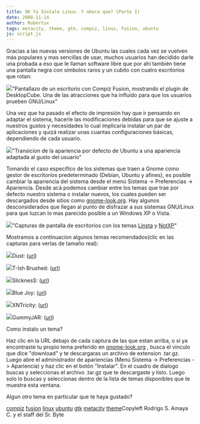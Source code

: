 ```yaml
---
title: OK Ya Instale Linux. Y ahora que? (Parte I)
date: 2008-11-14
author: Robertux
tags: metacity, theme, gtk, compiz, linux, fusion, ubuntu
js: script.js
---
```


Gracias a las nuevas versiones de Ubuntu las cuales cada vez se vuelven más
      populares y mas sencillas de usar, muchos usuarios han decidido darle una probada a eso que le
      llaman software libre que por ahí también tiene una pantalla negra con símbolos raros y un
      cubito con cuatro escritorios que rotan:

[![](http://4.bp.blogspot.com/_jH77WNrMVRA/SRyJte9EnqI/AAAAAAAAEFM/TvabewsBIgY/s400/compizfusion-cube2.png)](http://4.bp.blogspot.com/_jH77WNrMVRA/SRyJte9EnqI/AAAAAAAAEFM/TvabewsBIgY/s1600-h/compizfusion-cube2.png)"Pantallazo de un escritorio con Compiz Fusion,
      mostrando el plugin de DesktopCube. Una de las atracciones que ha influido para que los
      usuarios prueben GNU/Linux"

Una vez que ha
      pasado el efecto de impresión hay que ir pensando en adaptar el sistema, hacerle las
      modificaciones debidas para que se ajuste a nuestros gustos y necesidades lo cual implicaría
      instalar un par de aplicaciones y quizá realizar unas cuantas configuraciones básicas,
      dependiendo de cada usuario.

[![](http://4.bp.blogspot.com/_jH77WNrMVRA/SRyQfXHkpII/AAAAAAAAEFc/wPnM87N_Ukw/s400/transicion.png)](http://4.bp.blogspot.com/_jH77WNrMVRA/SRyQfXHkpII/AAAAAAAAEFc/wPnM87N_Ukw/s1600-h/transicion.png)"Transicion de la apariencia
      por defecto de Ubuntu a una apariencia adaptada al gusto del
      usuario"

Tomando el caso especifíco de los sistemas que traen a
      Gnome como gestor de escritorios predeterminado (Debian, Ubuntu y afines), es posible cambiar
      la apariencia del sistema desde el menú Sistema -> Preferencias -> Apariencia. Desde acá
      podemos cambiar entre los temas que trae por defecto nuestro sistema o instalar nuevos, los
      cuales pueden ser descargados desde sitios como [gnome-look.org](http://gnome-look.org/). Hay algunos desconsiderados que
      llegan al punto de disfrazar a sus sistemas GNU/Linux para que luzcan lo mas parecido posible
      a un Windows XP o Vista.

[![](http://4.bp.blogspot.com/_jH77WNrMVRA/SRyVViCDRTI/AAAAAAAAEFk/xqL7n9xFSRg/s400/linsta%26notxp.png)](http://4.bp.blogspot.com/_jH77WNrMVRA/SRyVViCDRTI/AAAAAAAAEFk/xqL7n9xFSRg/s1600-h/linsta%26notxp.png)"Capturas de pantalla de
      escritorios con los temas [Linsta](http://gnome-look.org/content/show.php/Murrina-LiNsta+%28LiNsta+is+Not+Vista+%3B-%29?content=61068)
      y [NotXP](http://gnome-look.org/content/show.php/NotXP?content=73782)"

Mostramos a continuacion algunos temas
      recomendados(clic en las capturas para verlas de tamaño real):

[![](http://2.bp.blogspot.com/_jH77WNrMVRA/SRyaoaiiqUI/AAAAAAAAEFs/zZOU91B8--M/s400/dust.jpg)](http://2.bp.blogspot.com/_jH77WNrMVRA/SRyaoaiiqUI/AAAAAAAAEFs/zZOU91B8--M/s1600-h/dust.jpg)Dust: ([url](http://gnome-look.org/content/show.php/Ubuntu+Dust+Mod?content=90531))

[![](http://3.bp.blogspot.com/_jH77WNrMVRA/SRybNsyKt-I/AAAAAAAAEF0/A59MTaE_88I/s400/t-ish.jpg)](http://3.bp.blogspot.com/_jH77WNrMVRA/SRybNsyKt-I/AAAAAAAAEF0/A59MTaE_88I/s1600-h/t-ish.jpg)T-Ish Brushed: ([url](http://gnome-look.org/content/show.php/T-Ish-Brushed-Overlaid+huryochagi+Jaguar+OS+X?content=61850))

[![](http://2.bp.blogspot.com/_jH77WNrMVRA/SR3LHbMh3pI/AAAAAAAAEF8/9Ab3r8DJVl8/s400/slickness.jpg)](http://2.bp.blogspot.com/_jH77WNrMVRA/SR3LHbMh3pI/AAAAAAAAEF8/9Ab3r8DJVl8/s1600-h/slickness.jpg)SlicknesS: ([url](http://gnome-look.org/content/show.php/SlicknesS?content=71993))

[![](http://4.bp.blogspot.com/_jH77WNrMVRA/SR3LYyt1_6I/AAAAAAAAEGE/cvr2rKyvlt8/s400/bluejoy.jpg)](http://4.bp.blogspot.com/_jH77WNrMVRA/SR3LYyt1_6I/AAAAAAAAEGE/cvr2rKyvlt8/s1600-h/bluejoy.jpg)Blue Joy: ([url](http://gnome-look.org/content/show.php/Blue+Joy?content=73387))

[![](http://4.bp.blogspot.com/_jH77WNrMVRA/SR3MO6E1HqI/AAAAAAAAEGM/QYTNGlOhW24/s400/xntricity.jpg)](http://4.bp.blogspot.com/_jH77WNrMVRA/SR3MO6E1HqI/AAAAAAAAEGM/QYTNGlOhW24/s1600-h/xntricity.jpg)XNTricity: ([url](http://gnome-look.org/content/show.php/XNTricity?content=78410))

[![](http://2.bp.blogspot.com/_jH77WNrMVRA/SR3MqZg1qGI/AAAAAAAAEGU/y9d3vh4_X2o/s400/gummyjar.jpg)](http://2.bp.blogspot.com/_jH77WNrMVRA/SR3MqZg1qGI/AAAAAAAAEGU/y9d3vh4_X2o/s1600-h/gummyjar.jpg)GummyJAR: ([url](http://gnome-look.org/content/show.php/GummyJAR?content=68671))

Como instalo un tema?

Haz clic en
      la URL debajo de cada captura de las que estan arriba, o si ya encontraste tu propio tema
      preferido en [gnome-look.org](http://gnome-look.org) , busca el vinculo
      que dice "download" y te descargaras un archivo de extension .tar.gz. Luego abre el
      administrador de apariencias (Menú Sistema -> Preferencias -> Apariencia) y haz clic en
      el botón "Instalar". En el cuadro de dialogo buscas y seleccionas el archivo .tar.gz que te
      descargaste y listo. Luego solo lo buscas y seleccionas dentro de la lista de temas
      disponibles que te muestra esta ventana.

Algun otro tema en particular
      que te haya gustado?

[compiz](http://www.blogalaxia.com/tags/compiz) [fusion](http://www.blogalaxia.com/tags/fusion) [linux](http://www.blogalaxia.com/tags/linux) [ubuntu](http://www.blogalaxia.com/tags/ubuntu) [gtk](http://www.blogalaxia.com/tags/gtk)
[metacity](http://www.blogalaxia.com/tags/metacity) [theme](http://www.blogalaxia.com/tags/theme)Copyleft Rodrigo S. Amaya C. y el staff del Sr.
      Byte